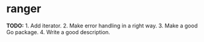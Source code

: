 # ranger

__TODO:__
	1. Add iterator.
	2. Make error handling in a right way.
	3. Make a good Go package.
	4. Write a good description.
